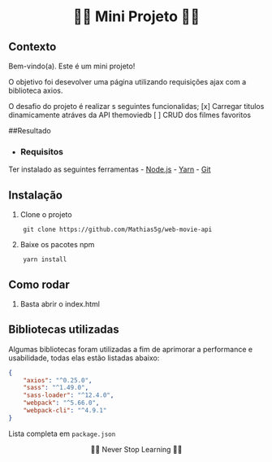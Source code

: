 <h1 align="center">👨‍💻 Mini Projeto 👨‍💻</h1>

## Contexto

Bem-vindo(a). Este é um mini projeto!

O objetivo foi desevolver uma página utilizando requisições ajax com a biblioteca axios.

O desafio do projeto é realizar s seguintes funcionalidas;
[x] Carregar titulos dinamicamente atráves da API themoviedb
[ ] CRUD dos filmes favoritos

##Resultado

- ### Requisitos
Ter instalado as seguintes ferramentas
    - [Node.js](https://nodejs.org/en/download/)
    - [Yarn](https://classic.yarnpkg.com/lang/en/docs/install/#windows-stable)
    - [Git](https://git-scm.com/downloads)

##  Instalação

1. Clone o projeto
```shell
    git clone https://github.com/Mathias5g/web-movie-api
```
2. Baixe os pacotes npm
```shell
    yarn install 
```

## Como rodar
1. Basta abrir o index.html


## Bibliotecas utilizadas
Algumas bibliotecas foram utilizadas a fim de aprimorar a performance e usabilidade, todas elas estão listadas abaixo:
```json
{
    "axios": "^0.25.0",
    "sass": "^1.49.0",
    "sass-loader": "^12.4.0",
    "webpack": "^5.66.0",
    "webpack-cli": "^4.9.1"
}
```
Lista completa em ``package.json``

<p align="center">👨‍💻 Never Stop Learning 👨‍💻</p>
